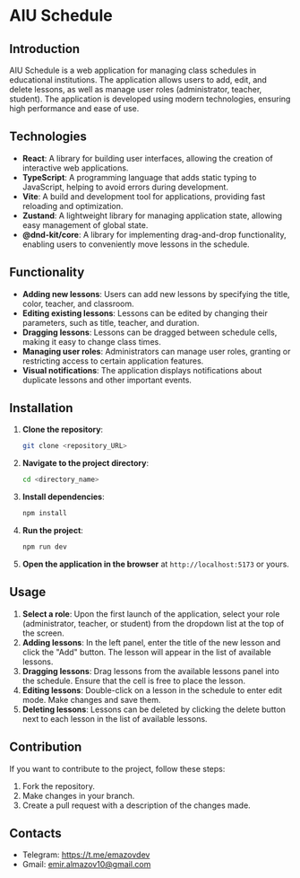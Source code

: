 # AIU Schedule

## Introduction
AIU Schedule is a web application for managing class schedules in educational institutions. The application allows users to add, edit, and delete lessons, as well as manage user roles (administrator, teacher, student). The application is developed using modern technologies, ensuring high performance and ease of use.

## Technologies
- **React**: A library for building user interfaces, allowing the creation of interactive web applications.
- **TypeScript**: A programming language that adds static typing to JavaScript, helping to avoid errors during development.
- **Vite**: A build and development tool for applications, providing fast reloading and optimization.
- **Zustand**: A lightweight library for managing application state, allowing easy management of global state.
- **@dnd-kit/core**: A library for implementing drag-and-drop functionality, enabling users to conveniently move lessons in the schedule.

## Functionality
- **Adding new lessons**: Users can add new lessons by specifying the title, color, teacher, and classroom.
- **Editing existing lessons**: Lessons can be edited by changing their parameters, such as title, teacher, and duration.
- **Dragging lessons**: Lessons can be dragged between schedule cells, making it easy to change class times.
- **Managing user roles**: Administrators can manage user roles, granting or restricting access to certain application features.
- **Visual notifications**: The application displays notifications about duplicate lessons and other important events.

## Installation
1. **Clone the repository**:
   ```bash
   git clone <repository_URL>
   ```
2. **Navigate to the project directory**:
   ```bash
   cd <directory_name>
   ```
3. **Install dependencies**:
   ```bash
   npm install
   ```
4. **Run the project**:
   ```bash
   npm run dev
   ```
5. **Open the application in the browser** at `http://localhost:5173` or yours.

## Usage
1. **Select a role**: Upon the first launch of the application, select your role (administrator, teacher, or student) from the dropdown list at the top of the screen.
2. **Adding lessons**: In the left panel, enter the title of the new lesson and click the "Add" button. The lesson will appear in the list of available lessons.
3. **Dragging lessons**: Drag lessons from the available lessons panel into the schedule. Ensure that the cell is free to place the lesson.
4. **Editing lessons**: Double-click on a lesson in the schedule to enter edit mode. Make changes and save them.
5. **Deleting lessons**: Lessons can be deleted by clicking the delete button next to each lesson in the list of available lessons.

## Contribution
If you want to contribute to the project, follow these steps:
1. Fork the repository.
2. Make changes in your branch.
3. Create a pull request with a description of the changes made.

## Contacts 
- Telegram:  https://t.me/emazovdev
- Gmail: emir.almazov10@gmail.com